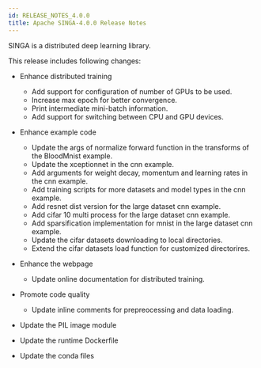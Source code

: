 ```yaml
---
id: RELEASE_NOTES_4.0.0
title: Apache SINGA-4.0.0 Release Notes
---
```


<!--- Licensed to the Apache Software Foundation (ASF) under one or more contributor license agreements.  See the NOTICE file distributed with this work for additional information regarding copyright ownership.  The ASF licenses this file to you under the Apache License, Version 2.0 (the "License"); you may not use this file except in compliance with the License.  You may obtain a copy of the License at http://www.apache.org/licenses/LICENSE-2.0 Unless required by applicable law or agreed to in writing, software distributed under the License is distributed on an "AS IS" BASIS, WITHOUT WARRANTIES OR CONDITIONS OF ANY KIND, either express or implied.  See the License for the specific language governing permissions and limitations under the License.  -->

SINGA is a distributed deep learning library.

This release includes following changes:

- Enhance distributed training

  - Add support for configuration of number of GPUs to be used.
  - Increase max epoch for better convergence.
  - Print intermediate mini-batch information.
  - Add support for switching between CPU and GPU devices.

- Enhance example code

  - Update the args of normalize forward function in the transforms of the
    BloodMnist example.
  - Update the xceptionnet in the cnn example.
  - Add arguments for weight decay, momentum and learning rates in the cnn
    example.
  - Add training scripts for more datasets and model types in the cnn example.
  - Add resnet dist version for the large dataset cnn example.
  - Add cifar 10 multi process for the large dataset cnn example.
  - Add sparsification implementation for mnist in the large dataset cnn
    example.
  - Update the cifar datasets downloading to local directories.
  - Extend the cifar datasets load function for customized directorires.

- Enhance the webpage

  - Update online documentation for distributed training.

- Promote code quality

  - Update inline comments for prepreocessing and data loading.

- Update the PIL image module

- Update the runtime Dockerfile

- Update the conda files
